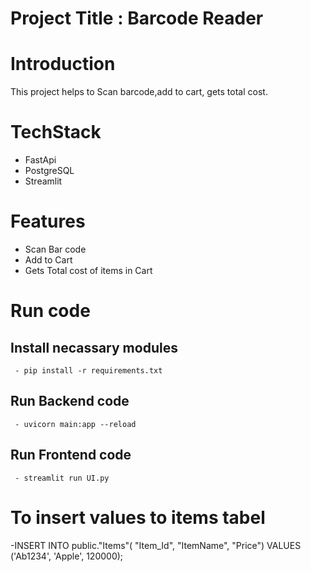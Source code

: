 # Project Title : Barcode Reader

# Introduction 
  This project helps to Scan barcode,add to cart, gets total cost.

# TechStack 
  - FastApi
  - PostgreSQL
  - Streamlit

# Features 
  - Scan Bar code
  - Add to Cart
  - Gets Total cost of items in Cart

# Run code 
  ## Install necassary modules 
     - pip install -r requirements.txt
  ## Run Backend code 
     - uvicorn main:app --reload
  ## Run Frontend code
     - streamlit run UI.py
     


# To insert values to items tabel

-INSERT INTO public."Items"(
"Item_Id", "ItemName", "Price")
VALUES ('Ab1234', 'Apple', 120000);
